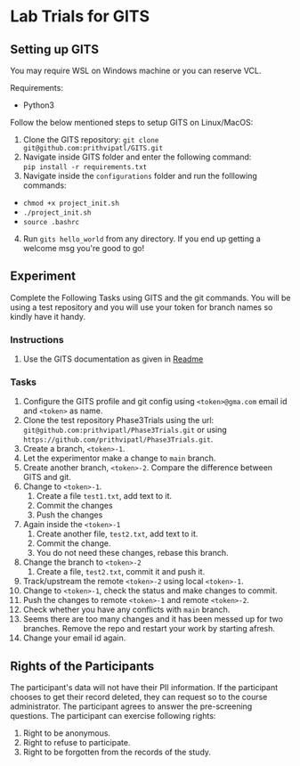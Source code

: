 # Lab Trials for GITS

## Setting up GITS

You may require WSL on Windows machine or you can reserve VCL.

Requirements:

- Python3

Follow the below mentioned steps to setup GITS on Linux/MacOS:

1. Clone the GITS repository: `git clone git@github.com:prithvipatl/GITS.git`
2. Navigate inside GITS folder and enter the following command: <br/> `pip install -r requirements.txt` <br/>
3. Navigate inside the `configurations` folder and run the folllowing commands: <br/> 
- `chmod +x project_init.sh` <br/> 
- `./project_init.sh` <br/> 
- `source .bashrc` <br/>
4. Run `gits hello_world` from any directory. If you end up getting a welcome msg you're good to go!

## Experiment

Complete the Following Tasks using GITS and the git commands. You will be using a test repository and you will use your token for branch names so kindly have it handy.

### Instructions

1. Use the GITS documentation as given in [Readme](./README.md#supported-functionality)

### Tasks

1. Configure the GITS profile and git config using `<token>@gma.com` email id and `<token>` as name.
2. Clone the test repository Phase3Trials using the url: `git@github.com:prithvipatl/Phase3Trials.git` or using `https://github.com/prithvipatl/Phase3Trials.git`.
3. Create a branch, `<token>-1`.
4. Let the experimentor make a change to `main` branch.
5. Create another branch, `<token>-2`. Compare the difference between GITS and git.
6. Change to `<token>-1`.
   1. Create a file `test1.txt`, add text to it.
   2. Commit the changes
   3. Push the changes
7. Again inside the `<token>-1`
   1. Create another file, `test2.txt`, add text to it.
   2. Commit the change.
   3. You do not need these changes, rebase this branch.
8. Change the branch to `<token>-2`
   1. Create a file, `test2.txt`, commit it and push it.
9. Track/upstream the remote `<token>-2` using local `<token>-1`.
10. Change to `<token>-1`, check the status and make changes to commit.
11. Push the changes to remote `<token>-1` and remote `<token>-2`.
12. Check whether you have any conflicts with `main` branch.
13. Seems there are too many changes and it has been messed up for two branches. Remove the repo and restart your work by starting afresh.
14. Change your email id again.

## Rights of the Participants

The participant's data will not have their PII information.
If the participant chooses to get their record deleted, they can request so to the course administrator.
The participant agrees to answer the pre-screening questions.
The participant can exercise following rights:

1. Right to be anonymous.
2. Right to refuse to participate.
3. Right to be forgotten from the records of the study.
